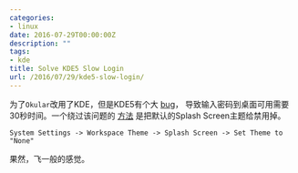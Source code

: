```yaml
---
categories:
- linux
date: 2016-07-29T00:00:00Z
description: ""
tags:
- kde
title: Solve KDE5 Slow Login
url: /2016/07/29/kde5-slow-login/
---
```



为了`Okular`改用了KDE，但是KDE5有个大
[bug](https://bugs.launchpad.net/ubuntu/+source/breeze/+bug/1584604)，
导致输入密码到桌面可用需要30秒时间。一个绕过该问题的
[方法](https://bugs.launchpad.net/ubuntu/+source/breeze/+bug/1584604/comments/14)
是把默认的Splash Screen主题给禁用掉。

~~~
System Settings -> Workspace Theme -> Splash Screen -> Set Theme to "None"
~~~

果然，飞一般的感觉。
